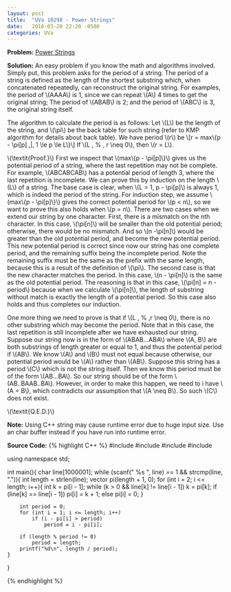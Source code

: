 ```yaml
---
layout: post
title:  "UVa 10298 - Power Strings"
date:   2016-03-20 22:20 -0500
categories: UVa
---
```


**Problem:** [Power Strings]

**Solution:**
An easy problem if you know the math and algorithms involved. Simply put, this problem asks for the period of a string. 
The period of a string is defined as the length of the shortest substring which, when concatenated repeatedly, can reconstruct the 
original string. For examples, the period of \\(AAAA\\) is 1, since we can repeat \\(A\\) 4 times to get the original string;
The period of \\(ABAB\\) is 2; and the period of \\(ABC\\) is 3, the original string itself.
 
The algorithm to calculate the period is as follows:
Let \\(L\\) be the length of the string, and \\(\pi\\) be the back table for such string 
(refer to KMP algorithm for details about back table). We have period \\(r\\) be
\\[r = max\\{p - \pi[p] \,|\, 1 \le p \le L\\}\\]
If \\(L \, \% \, r \neq 0\\), then \\(r = L\\).

\\(\textit{Proof.}\\)
First we inspect that \\(max\\{p - \pi[p]\\}\\) gives us the potential period of a string, 
where the last repetition may not be complete. For example, \\(ABCABCAB\\) has a potential period of length 3, where the last 
repetition is incomplete.
We can prove this by induction on the length \\(L\\) of a string.
The base case is clear, when \\(L = 1, p - \pi[p]\\) is always 1, which is indeed the period of the string.
For induction step, we assume \\(max\\{p - \pi[p]\\}\\) gives the correct potential period for \\(p < n\\),
so we want to prove this also holds when \\(p = n\\). There are two cases when we extend our string by one character.
First, there is a mismatch on the nth character. In this case, \\(\pi[n]\\) will be smaller than the old potential period; otherwise,
there would be no mismatch. And so \\(n -\pi[n]\\) would be greater than the old potential period, and become the new potential 
period. This new potential period is correct since now our string has one complete period, and the remaining suffix being the 
incomplete period. Note the remaining suffix must be the same as the prefix with the same length, because this is a result of 
the definition of \\(\pi\\). The second case is that the new character matches the period.
In this case, \\(n - \pi[n]\\) is the same as the old potential period. The reasoning is that in this case,
\\(\pi[n] = n - period\\) because when we calculate \\(\pi[n]\\), the length of substring without match
is exactly the length of a potential period. So this case also holds and thus completes our induction.

One more thing we need to prove is that if \\(L \, \% \,r \neq 0\\), there is no other substring which may become the period.
Note that in this case, the last repetition is still incomplete after we have exhausted our string.
Suppose our string now is in the form of \\(ABAB...ABA\\) where \\(A, B\\) are both 
substrings of length greater or equal to 1, and thus the potential period if \\(AB\\). 
We know \\(A\\) and \\(B\\) must not equal because otherwise, our potential period would be \\(A\\) rather than \\(AB\\).
Suppose this string has a period \\(C\\) which is not the string itself. Then we know this period must be of the form
\\(AB...BA\\). So our string should be of the form \\(AB..BAAB..BA\\). However, in order to make this happen, we need to i
have \\(A = B\\), which contradicts our assumption that \\(A \neq B\\). So such \\(C\\) does not exist.

\\(\textit{Q.E.D.}\\)

**Note:**
Using C++ string may cause runtime error due to huge input size. Use an char buffer instead if you have run into runtime error.

**Source Code:**
{% highlight C++ %}
#include <iostream>
#include <cstdio>
#include <vector>
#include <cstring>

using namespace std;

int main(){
    char line[1000001];
    while (scanf(" %s ", line) == 1 && strcmp(line, ".")){
        int length = strlen(line);
        vector<int> pi(length + 1, 0);
        for (int i = 2; i <= length; i++){
            int k = pi[i - 1];
            while (k > 0 && line[k] != line[i - 1])
                k = pi[k];
            if (line[k] == line[i - 1])
                pi[i] = k + 1;
            else
                pi[i] = 0;
        }

        int period = 0;
        for (int i = 1; i <= length; i++)
            if (i - pi[i] > period)
                period = i - pi[i];

        if (length % period != 0)
            period = length;
        printf("%d\n", length / period);
    }
}

{% endhighlight %}

[Power Strings]: https://uva.onlinejudge.org/index.php?option=com_onlinejudge&Itemid=8&category=24&page=show_problem&problem=1239
